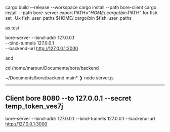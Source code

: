 cargo build --release --workspace
cargo install --path bore-client
cargo install --path bore-server
export PATH="$HOME/.cargo/bin:$PATH"
for fish
set -Ux fish_user_paths $HOME/.cargo/bin $fish_user_paths



as test

bore-server --bind-addr 127.0.0.1 \
            --bind-tunnels 127.0.0.1 \
            --backend-url http://127.0.0.1:3000

and

cd /home/maroun/Documents/bore/backend

~/Documents/bore/backend main*
❯ 
node server.js


---------------------------------------------------------------
Client
bore 8080 --to 127.0.0.1 --secret temp_token_ves7j
---------------------------------------------------------------



bore-server --bind-addr 127.0.0.1 --bind-tunnels 127.0.0.1 --backend-url http://127.0.0.1:3000